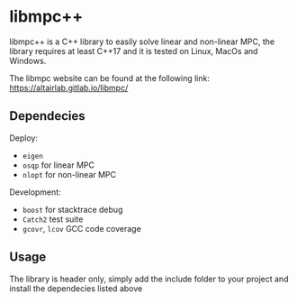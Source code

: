# libmpc++
libmpc++ is a C++ library to easily solve linear and non-linear MPC, the library requires at least C++17 and it
is tested on Linux, MacOs and Windows.

The libmpc website can be found at the following link: https://altairlab.gitlab.io/libmpc/
## Dependecies
Deploy:
- `eigen`
- `osqp` for linear MPC
- `nlopt` for non-linear MPC

Development:
- `boost` for stacktrace debug
- `Catch2` test suite
- `gcovr`, `lcov` GCC code coverage

## Usage
The library is header only, simply add the include folder to your project and install the dependecies listed above